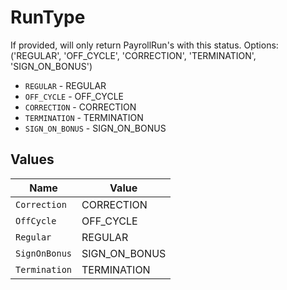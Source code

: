 # RunType

If provided, will only return PayrollRun's with this status. Options: ('REGULAR', 'OFF_CYCLE', 'CORRECTION', 'TERMINATION', 'SIGN_ON_BONUS')

* `REGULAR` - REGULAR
* `OFF_CYCLE` - OFF_CYCLE
* `CORRECTION` - CORRECTION
* `TERMINATION` - TERMINATION
* `SIGN_ON_BONUS` - SIGN_ON_BONUS


## Values

| Name          | Value         |
| ------------- | ------------- |
| `Correction`  | CORRECTION    |
| `OffCycle`    | OFF_CYCLE     |
| `Regular`     | REGULAR       |
| `SignOnBonus` | SIGN_ON_BONUS |
| `Termination` | TERMINATION   |
